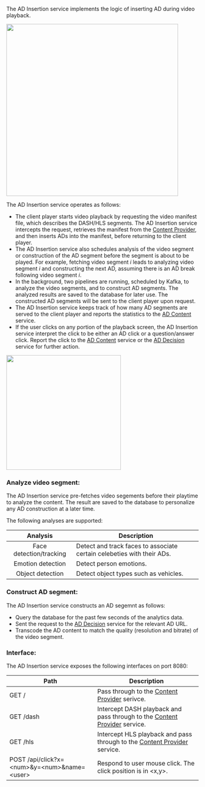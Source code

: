 The AD Insertion service implements the logic of inserting AD during video playback. 

<IMG src="../volume/html/image/ad-insertion-service-arch.png" height="450">

The AD Insertion service operates as follows:      
- The client player starts video playback by requesting the video manifest file, which describes the DASH/HLS segments. The AD Insertion service intercepts the request, retrieves the manifest from the [Content Provider](../content-provider/README.md), and then inserts ADs into the manifest, before returning to the client player.    
- The AD Insertion service also schedules analysis of the video segment or construction of the AD segment before the segment is about to be played. For example, fetching video segment *i* leads to analyzing video segment *i* and constructing the next AD, assuming there is an AD break following video segment *i*.    
- In the background, two pipelines are running, scheduled by Kafka, to analyze the video segments, and to construct AD segments. The analyzed results are saved to the database for later use. The constructed AD segments will be sent to the client player upon request.    
- The AD Insertion service keeps track of how many AD segments are served to the client player and reports the statistics to the [AD Content](../ad-content/README.md) service.    
- If the user clicks on any portion of the playback screen, the AD Insertion service interpret the click to be either an AD click or a question/answer click. Report the click to the [AD Content](../ad-content/README.md) service or the [AD Decision](../ad-content/ad-decision/README.md) service for further action.       

<IMG src="../volume/html/image/ad-insertion-sequence.png" height="300">

### Analyze video segment:

The AD Insertion service pre-fetches video segements before their playtime to analyze the content. The result are saved to the database to personalize any AD construction at a later time.

The following analyses are supported:

| Analysis | Description |
|:--------:|-------------|
|  Face detection/tracking | Detect and track faces to associate certain celebeties with their ADs. |
| Emotion detection | Detect person emotions. |
| Object detection | Detect object types such as vehicles. |

### Construct AD segment:

The AD Insertion service constructs an AD segemnt as follows:    
- Query the database for the past few seconds of the analytics data.    
- Sent the request to the [AD Decision](../ad-content/ad-decision/README.md) service for the relevant AD URL.   
- Transcode the AD content to match the quality (resolution and bitrate) of the video segment.  

### Interface:

The AD Insertion service exposes the following interfaces on port 8080:    
 
| Path | Description |
|----|------|
|GET /  | Pass through to the [Content Provider](../content-provider/README.md) serivce. |
|GET /dash  | Intercept DASH playback and pass through to the [Content Provider](../content-provider/README.md) service. |
|GET /hls  | Intercept HLS playback and pass through to the [Content Provider](../content-provider/README.md) service. |
|POST /api/click?x=\<num\>&y=\<num\>&name=\<user\>  | Respond to user mouse click. The click position is in \<x,y\>. |
